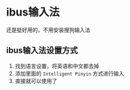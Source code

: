 # ibus输入法

还是挺好用的，不用安装搜狗输入法

## ibus输入法设置方式

1. 找到语言设置，将英语和中文都去掉
2. 添加里面的 `Intelligent Pinyin` 方式进行输入
3. 直接就可以使用了
